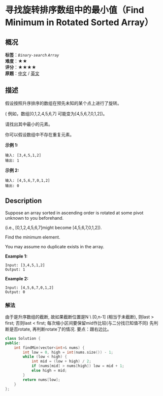 # 寻找旋转排序数组中的最小值（Find Minimum in Rotated Sorted Array）
## 概况
**标签**：*`Binary-search`*  *`Array`*<br>
**难度**：★★<br>
**评分**：★★★★<br>
**原题**：[中文](https://leetcode-cn.com/problems/find-minimum-in-rotated-sorted-array) / [英文](https://leetcode.com/problems/find-minimum-in-rotated-sorted-array)
## 描述
假设按照升序排序的数组在预先未知的某个点上进行了旋转。

( 例如，数组[0,1,2,4,5,6,7]  可能变为[4,5,6,7,0,1,2])。

请找出其中最小的元素。

你可以假设数组中不存在重复元素。

**示例 1:**
```
输入: [3,4,5,1,2]
输出: 1
```

**示例 2:**
```
输入: [4,5,6,7,0,1,2]
输出: 0
```

## Description
Suppose an array sorted in ascending order is rotated at some pivot unknown to you beforehand.

(i.e., [0,1,2,4,5,6,7]might become [4,5,6,7,0,1,2]).

Find the minimum element.

You may assume no duplicate exists in the array.

**Example 1:**
```
Input: [3,4,5,1,2] 
Output: 1
```

**Example 2:**
```
Input: [4,5,6,7,0,1,2]
Output: 0
```

### 解法
由于是升序数组的截断, 故如果截断位置是N \ [0,n-1] (相当于未截断), 则last > first; 否则last < first;
每次缩小区间要保留mid作比较(与二分找已知值不同)
先判断是否rotate, 再判断rotate了的情况.
要点：跟右边比。    
```c++
class Solution {
public:
    int findMin(vector<int>& nums) {
        int low = 0, high = int(nums.size()) - 1;
        while (low < high) {
            int mid = (low + high) / 2;
            if (nums[mid] > nums[high]) low = mid + 1;
            else high = mid;
        }
        return nums[low];
    }
};
```
